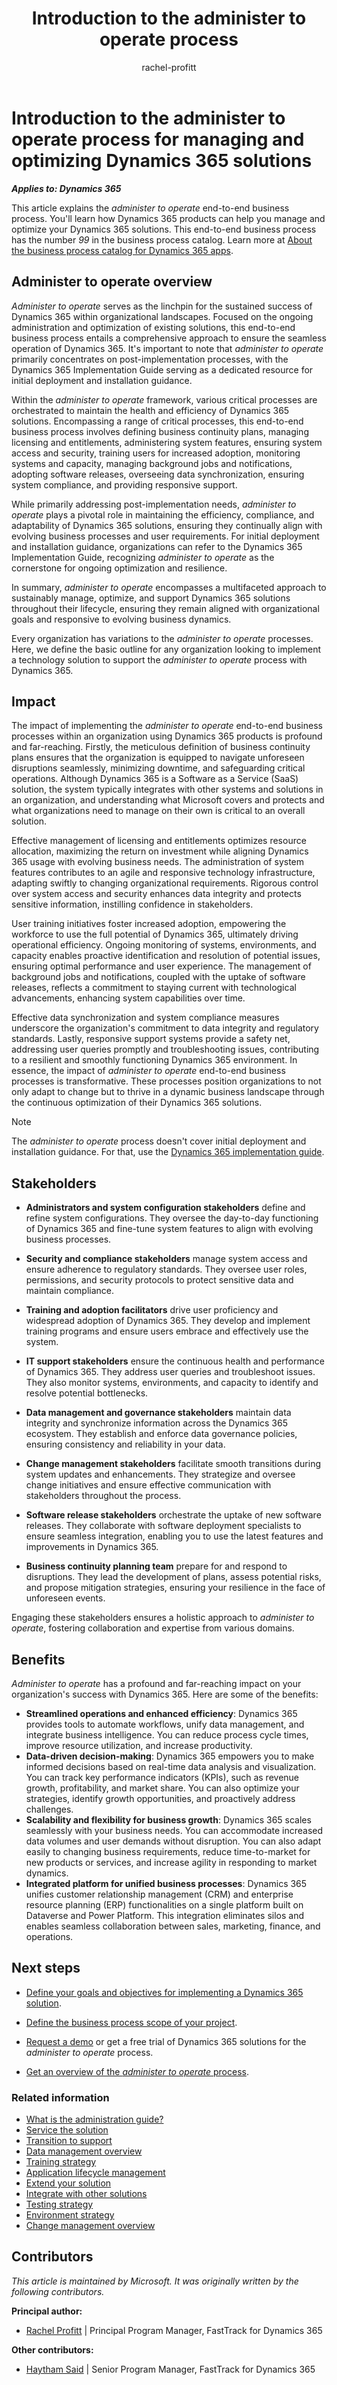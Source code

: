 ﻿---
title: Introduction to the administer to operate process
description: Discover the administer to operate end-to-end business process and how it helps you sustain and enhance your Dynamics 365 solutions.
author: rachel-profitt
ms.author: raprofit
ms.topic: conceptual
ms.date: 03/19/2024
ai-usage: ai-assisted
---

# Introduction to the administer to operate process for managing and optimizing Dynamics 365 solutions

***Applies to: Dynamics 365***

This article explains the *administer to operate* end-to-end business process. You'll learn how Dynamics 365 products can help you manage and optimize your Dynamics 365 solutions. This end-to-end business process has the number *99* in the business process catalog. Learn more at [About the business process catalog for Dynamics 365 apps](about.md).

## Administer to operate overview

*Administer to operate* serves as the linchpin for the sustained success of Dynamics 365 within organizational landscapes. Focused on the ongoing administration and optimization of existing solutions, this end-to-end business process entails a comprehensive approach to ensure the seamless operation of Dynamics 365. It's important to note that *administer to operate* primarily concentrates on post-implementation processes, with the Dynamics 365 Implementation Guide serving as a dedicated resource for initial deployment and installation guidance.

Within the *administer to operate* framework, various critical processes are orchestrated to maintain the health and efficiency of Dynamics 365 solutions. Encompassing a range of critical processes, this end-to-end business process involves defining business continuity plans, managing licensing and entitlements, administering system features, ensuring system access and security, training users for increased adoption, monitoring systems and capacity, managing background jobs and notifications, adopting software releases, overseeing data synchronization, ensuring system compliance, and providing responsive support.

While primarily addressing post-implementation needs, *administer to operate* plays a pivotal role in maintaining the efficiency, compliance, and adaptability of Dynamics 365 solutions, ensuring they continually align with evolving business processes and user requirements. For initial deployment and installation guidance, organizations can refer to the Dynamics 365 Implementation Guide, recognizing *administer to operate* as the cornerstone for ongoing optimization and resilience.

In summary, *administer to operate* encompasses a multifaceted approach to sustainably manage, optimize, and support Dynamics 365 solutions throughout their lifecycle, ensuring they remain aligned with organizational goals and responsive to evolving business dynamics.

Every organization has variations to the *administer to operate* processes. Here, we define the basic outline for any organization looking to implement a technology solution to support the *administer to operate* process with Dynamics 365.

## Impact

The impact of implementing the *administer to operate* end-to-end business processes within an organization using Dynamics 365 products is profound and far-reaching. Firstly, the meticulous definition of business continuity plans ensures that the organization is equipped to navigate unforeseen disruptions seamlessly, minimizing downtime, and safeguarding critical operations. Although Dynamics 365 is a Software as a Service (SaaS) solution, the system typically integrates with other systems and solutions in an organization, and understanding what Microsoft covers and protects and what organizations need to manage on their own is critical to an overall solution.

Effective management of licensing and entitlements optimizes resource allocation, maximizing the return on investment while aligning Dynamics 365 usage with evolving business needs. The administration of system features contributes to an agile and responsive technology infrastructure, adapting swiftly to changing organizational requirements. Rigorous control over system access and security enhances data integrity and protects sensitive information, instilling confidence in stakeholders.

User training initiatives foster increased adoption, empowering the workforce to use the full potential of Dynamics 365, ultimately driving operational efficiency. Ongoing monitoring of systems, environments, and capacity enables proactive identification and resolution of potential issues, ensuring optimal performance and user experience. The management of background jobs and notifications, coupled with the uptake of software releases, reflects a commitment to staying current with technological advancements, enhancing system capabilities over time.

Effective data synchronization and system compliance measures underscore the organization's commitment to data integrity and regulatory standards. Lastly, responsive support systems provide a safety net, addressing user queries promptly and troubleshooting issues, contributing to a resilient and smoothly functioning Dynamics 365 environment. In essence, the impact of *administer to operate* end-to-end business processes is transformative. These processes position organizations to not only adapt to change but to thrive in a dynamic business landscape through the continuous optimization of their Dynamics 365 solutions.

> [!NOTE]
> The *administer to operate* process doesn't cover initial deployment and installation guidance. For that, use the [Dynamics 365 implementation guide](../implementation-guide/overview.md).

## Stakeholders

- **Administrators and system configuration stakeholders** define and refine system configurations. They oversee the day-to-day functioning of Dynamics 365 and fine-tune system features to align with evolving business processes.

- **Security and compliance stakeholders** manage system access and ensure adherence to regulatory standards. They oversee user roles, permissions, and security protocols to protect sensitive data and maintain compliance.

- **Training and adoption facilitators** drive user proficiency and widespread adoption of Dynamics 365. They develop and implement training programs and ensure users embrace and effectively use the system.

- **IT support stakeholders** ensure the continuous health and performance of Dynamics 365. They address user queries and troubleshoot issues. They also monitor systems, environments, and capacity to identify and resolve potential bottlenecks.

- **Data management and governance stakeholders** maintain data integrity and synchronize information across the Dynamics 365 ecosystem. They establish and enforce data governance policies, ensuring consistency and reliability in your data.

- **Change management stakeholders** facilitate smooth transitions during system updates and enhancements. They strategize and oversee change initiatives and ensure effective communication with stakeholders throughout the process.

- **Software release stakeholders** orchestrate the uptake of new software releases. They collaborate with software deployment specialists to ensure seamless integration, enabling you to use the latest features and improvements in Dynamics 365.

- **Business continuity planning team** prepare for and respond to disruptions. They lead the development of plans, assess potential risks, and propose mitigation strategies, ensuring your resilience in the face of unforeseen events.

Engaging these stakeholders ensures a holistic approach to *administer to operate*, fostering collaboration and expertise from various domains.

## Benefits

*Administer to operate* has a profound and far-reaching impact on your organization's success with Dynamics 365. Here are some of the benefits:

- **Streamlined operations and enhanced efficiency**: Dynamics 365 provides tools to automate workflows, unify data management, and integrate business intelligence. You can reduce process cycle times, improve resource utilization, and increase productivity.
- **Data-driven decision-making**: Dynamics 365 empowers you to make informed decisions based on real-time data analysis and visualization. You can track key performance indicators (KPIs), such as revenue growth, profitability, and market share. You can also optimize your strategies, identify growth opportunities, and proactively address challenges.
- **Scalability and flexibility for business growth**: Dynamics 365 scales seamlessly with your business needs. You can accommodate increased data volumes and user demands without disruption. You can also adapt easily to changing business requirements, reduce time-to-market for new products or services, and increase agility in responding to market dynamics.
- **Integrated platform for unified business processes**: Dynamics 365 unifies customer relationship management (CRM) and enterprise resource planning (ERP) functionalities on a single platform built on Dataverse and Power Platform. This integration eliminates silos and enables seamless collaboration between sales, marketing, finance, and operations.

## Next steps

- [Define your goals and objectives for implementing a Dynamics 365 solution](../implementation-guide/implementation-strategy.md).

- [Define the business process scope of your project](../implementation-guide/implementation-strategy.md).

- [Request a demo](https://dynamics.microsoft.com/dynamics-365-free-trial/) or get a free trial of Dynamics 365 solutions for the *administer to operate* process.

- [Get an overview of the *administer to operate* process](administer-to-operate-overview.md).

### Related information

- [What is the administration guide?](../implementation-guide/admin-guide-overview.md)
- [Service the solution](../implementation-guide/service-solution.md)
- [Transition to support](../implementation-guide/transition-to-support.md)
- [Data management overview](../implementation-guide/data-management.md)
- [Training strategy](../implementation-guide/training-strategy.md)
- [Application lifecycle management](../implementation-guide/application-lifecycle-management.md)
- [Extend your solution](../implementation-guide/extend-your-solution.md)
- [Integrate with other solutions](../implementation-guide/integrate-other-solutions.md)
- [Testing strategy](../implementation-guide/testing-strategy.md)
- [Environment strategy](../implementation-guide/environment-strategy-overview.md)
- [Change management overview](../implementation-guide/change-management.md)

## Contributors

*This article is maintained by Microsoft. It was originally written by the following contributors.*

**Principal author:**

- [Rachel Profitt](https://linkedin.com/in/rachelprofitt) \| Principal Program Manager, FastTrack for Dynamics 365

**Other contributors:**

- [Haytham Said](https://www.linkedin.com/in/haytham-said-9016a312/) \| Senior Program Manager, FastTrack for Dynamics 365
